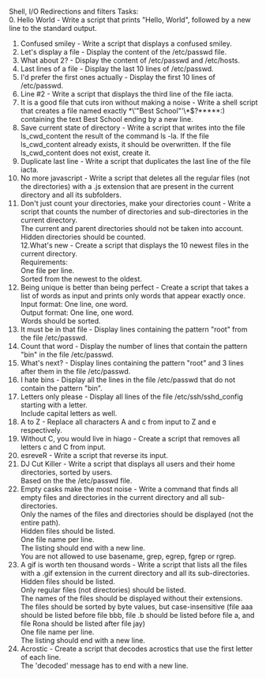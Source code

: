 Shell, I/O Redirections and filters Tasks:<br>
0. Hello World - Write a script that prints "Hello, World", followed by a new line to the standard output.<br>
1. Confused smiley - Write a script that displays a confused smiley.<br>
2. Let's display a file - Display the content of the /etc/passwd file.<br>
3. What about 2? - Display the content of /etc/passwd and /etc/hosts.<br>
4. Last lines of a file - Display the last 10 lines of /etc/passwd.<br>
5. I'd prefer the first ones actually - Display the first 10 lines of /etc/passwd.<br>
6. Line #2 - Write a script that displays the third line of the file iacta.<br>
7. It is a good file that cuts iron without making a noise - Write a shell script that creates a file named exactly \*\\'"Best School"\'\\*$\?\*\*\*\*\*:) containing the text Best School ending by a new line.<br>
8. Save current state of directory - Write a script that writes into the file ls_cwd_content the result of the command ls -la. If the file ls_cwd_content already exists, it should be overwritten. If the file ls_cwd_content does not exist, create it.<br>
9. Duplicate last line - Write a script that duplicates the last line of the file iacta.<br>
10. No more javascript - Write a script that deletes all the regular files (not the directories) with a .js extension that are present in the current directory and all its subfolders.<br>
11. Don't just count your directories, make your directories count - Write a script that counts the number of directories and sub-directories in the current directory.<br>
The current and parent directories should not be taken into account.<br>
Hidden directories should be counted.<br>
12.What's new - Create a script that displays the 10 newest files in the current directory.<br>
Requirements:<br>
One file per line.<br>
Sorted from the newest to the oldest.<br>
13. Being unique is better than being perfect - Create a script that takes a list of words as input and prints only words that appear exactly once.<br>
Input format: One line, one word.<br>
Output format: One line, one word.<br>
Words should be sorted.
14. It must be in that file - Display lines containing the pattern "root" from the file /etc/passwd.<br>
15. Count that word - Display the number of lines that contain the pattern "bin" in the file /etc/passwd.<br>
16. What's next? - Display lines containing the pattern "root" and 3 lines after them in the file /etc/passwd.<br>
17. I hate bins - Display all the lines in the file /etc/passwd that do not contain the pattern "bin".<br>
18. Letters only please - Display all lines of the file /etc/ssh/sshd_config starting with a letter.<br>
Include capital letters as well.<br>
19. A to Z - Replace all characters A and c from input to Z and e respectively.<br>
20. Without C, you would live in hiago - Create a script that removes all letters c and C from input.<br>
21. esreveR - Write a script that reverse its input.<br>
22. DJ Cut Killer - Write a script that displays all users and their home directories, sorted by users.<br>
Based on the the /etc/passwd file.<br>
23. Empty casks make the most noise - Write a command that finds all empty files and directories in the current directory and all sub-directories.<br>
Only the names of the files and directories should be displayed (not the entire path).<br>
Hidden files should be listed.<br>
One file name per line.<br>
The listing should end with a new line.<br>
You are not allowed to use basename, grep, egrep, fgrep or rgrep.<br>
24. A gif is worth ten thousand words - Write a script that lists all the files with a .gif extension in the current directory and all its sub-directories.<br>
Hidden files should be listed.<br>
Only regular files (not directories) should be listed.<br>
The names of the files should be displayed without their extensions.<br>
The files should be sorted by byte values, but case-insensitive (file aaa should be listed before file bbb, file .b should be listed before file a, and file Rona should be listed after file jay)<br>
One file name per line.<br>
The listing should end with a new line.<br>
25. Acrostic - Create a script that decodes acrostics that use the first letter of each line.<br>
The 'decoded' message has to end with a new line.<br>

